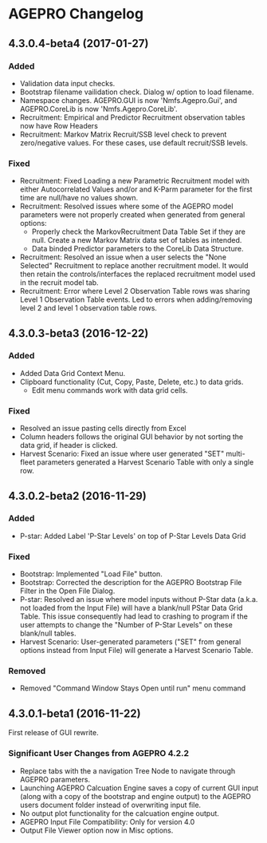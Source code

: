 
# AGEPRO Changelog

## 4.3.0.4-beta4 (2017-01-27)

### Added
- Validation data input checks.
- Bootstrap filename vailidation check. Dialog w/ option to load filename. 
- Namespace changes. AGEPRO.GUI is now 'Nmfs.Agepro.Gui', and AGEPRO.CoreLib is now 'Nmfs.Agepro.CoreLib'. 
- Recruitment: Empirical and Predictor Recruitment observation tables now have Row Headers 
- Recruitment: Markov Matrix Recruit/SSB level check to prevent zero/negative values. For these cases, use default recruit/SSB levels.

### Fixed
- Recruitment: Fixed Loading a new Parametric Recruitment model with either Autocorrelated Values and/or and K-Parm parameter for the first time are null/have no values shown.      
- Recruitment: Resolved issues where some of the AGEPRO model parameters were not properly created when generated from general options:
  - Properly check the MarkovRecruitment Data Table Set if they are null. Create a new Markov Matrix data set of tables as intended. 
  - Data binded Predictor parameters to the CoreLib Data Structure.
- Recruitment: Resolved an issue when a user selects the "None Selected" Recruitment to replace another recruitment model. It would then retain the controls/interfaces the replaced recruitment model used in the recruit model tab.
- Recruitment: Error where Level 2 Observation Table rows was sharing Level 1 Observation Table events. Led to errors when adding/removing level 2 and level 1 observation table rows.

## 4.3.0.3-beta3 (2016-12-22)

### Added
- Added Data Grid Context Menu.
- Clipboard functionality (Cut, Copy, Paste, Delete, etc.) to data grids.
  - Edit menu commands work with data grid cells.

### Fixed
- Resolved an issue pasting cells directly from Excel 
- Column headers follows the original GUI behavior by not sorting the data grid, if header is clicked.
- Harvest Scenario: Fixed an issue where user generated "SET" multi-fleet parameters generated a Harvest Scenario Table with only a single row.

## 4.3.0.2-beta2 (2016-11-29)

### Added
- P-star: Added Label 'P-Star Levels' on top of P-Star Levels Data Grid 

### Fixed
- Bootstrap: Implemented "Load File" button. 
- Bootstrap: Corrected the description for the AGEPRO Bootstrap File Filter in the Open File Dialog.
- P-star: Resolved an issue where model inputs without P-Star data (a.k.a. not loaded from the Input File) will have a blank/null PStar Data Grid Table. This issue consequently had lead to crashing to program if the user attempts to change the "Number of P-Star Levels" on these blank/null tables.
- Harvest Scenario: User-generated parameters ("SET" from general options instead from Input File) will generate a Harvest Scenario Table. 

### Removed
- Removed "Command Window Stays Open until run" menu command

## 4.3.0.1-beta1 (2016-11-22)
First release of GUI rewrite.
 
### Significant User Changes from AGEPRO 4.2.2
- Replace tabs with the a navigation Tree Node to navigate through AGEPRO parameters.    
- Launching AGEPRO Calcuation Engine saves a copy of current GUI input (along with a copy of the bootstrap and engine output) to the AGEPRO users document folder instead of overwriting input file.
- No output plot functionality for the calcuation engine output.
- AGEPRO Input File Compatibility: Only for version 4.0 
- Output File Viewer option now in Misc options.